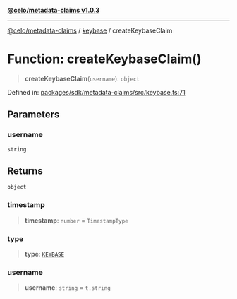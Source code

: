 [**@celo/metadata-claims v1.0.3**](../../README.md)

***

[@celo/metadata-claims](../../README.md) / [keybase](../README.md) / createKeybaseClaim

# Function: createKeybaseClaim()

> **createKeybaseClaim**(`username`): `object`

Defined in: [packages/sdk/metadata-claims/src/keybase.ts:71](https://github.com/celo-org/developer-tooling/blob/master/packages/sdk/metadata-claims/src/keybase.ts#L71)

## Parameters

### username

`string`

## Returns

`object`

### timestamp

> **timestamp**: `number` = `TimestampType`

### type

> **type**: [`KEYBASE`](../../types/enumerations/ClaimTypes.md#keybase)

### username

> **username**: `string` = `t.string`
